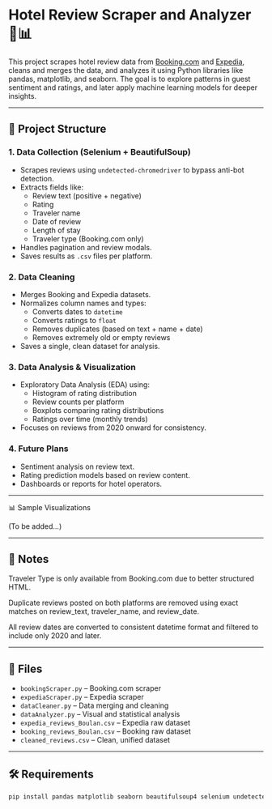 # Hotel Review Scraper and Analyzer 🏨📊

This project scrapes hotel review data from [Booking.com](https://www.booking.com) and [Expedia](https://www.expedia.com), cleans and merges the data, and analyzes it using Python libraries like pandas, matplotlib, and seaborn. The goal is to explore patterns in guest sentiment and ratings, and later apply machine learning models for deeper insights.

---

## 🚀 Project Structure

### 1. **Data Collection (Selenium + BeautifulSoup)**
- Scrapes reviews using `undetected-chromedriver` to bypass anti-bot detection.
- Extracts fields like:
  - Review text (positive + negative)
  - Rating
  - Traveler name
  - Date of review
  - Length of stay
  - Traveler type (Booking.com only)
- Handles pagination and review modals.
- Saves results as `.csv` files per platform.

### 2. **Data Cleaning**
- Merges Booking and Expedia datasets.
- Normalizes column names and types:
  - Converts dates to `datetime`
  - Converts ratings to `float`
  - Removes duplicates (based on text + name + date)
  - Removes extremely old or empty reviews
- Saves a single, clean dataset for analysis.

### 3. **Data Analysis & Visualization**
- Exploratory Data Analysis (EDA) using:
  - Histogram of rating distribution
  - Review counts per platform
  - Boxplots comparing rating distributions
  - Ratings over time (monthly trends)
- Focuses on reviews from 2020 onward for consistency.

### 4. **Future Plans**
- Sentiment analysis on review text.
- Rating prediction models based on review content.
- Dashboards or reports for hotel operators.

---

📊 Sample Visualizations

(To be added...)

---

## 📌 Notes

Traveler Type is only available from Booking.com due to better structured HTML.

Duplicate reviews posted on both platforms are removed using exact matches on review_text, traveler_name, and review_date.

All review dates are converted to consistent datetime format and filtered to include only 2020 and later.

---

## 📁 Files

- `bookingScraper.py` – Booking.com scraper
- `expediaScraper.py` – Expedia scraper
- `dataCleaner.py` – Data merging and cleaning
- `dataAnalyzer.py` – Visual and statistical analysis
- `expedia_reviews_Boulan.csv` – Expedia raw dataset
- `booking_reviews_Boulan.csv` – Booking raw dataset
- `cleaned_reviews.csv` – Clean, unified dataset

---

## 🛠️ Requirements

```bash
pip install pandas matplotlib seaborn beautifulsoup4 selenium undetected-chromedriver
